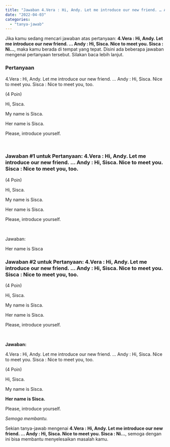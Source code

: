 ```yaml
---
title: "Jawaban 4.Vera : Hi, Andy. Let me introduce our new friend. … Andy : Hi, Sisca. Nice to meet you. Sisca : Ni..."
date: "2022-04-03"
categories: 
  - "tanya-jawab"
---
```


Jika kamu sedang mencari jawaban atas pertanyaan: **4.Vera : Hi, Andy. Let me introduce our new friend. … Andy : Hi, Sisca. Nice to meet you. Sisca : Ni...**, maka kamu berada di tempat yang tepat. Disini ada beberapa jawaban mengenai pertanyaan tersebut. Silakan baca lebih lanjut.

### Pertanyaan

4.Vera : Hi, Andy. Let me introduce our new friend. … Andy : Hi, Sisca. Nice to meet you. Sisca : Nice to meet you, too.  
  
(4 Poin)  
  
Hi, Sisca.  
  
My name is Sisca.  
  
Her name is Sisca.  
  
Please, introduce yourself.  
  
​

### Jawaban #1 untuk Pertanyaan: 4.Vera : Hi, Andy. Let me introduce our new friend. … Andy : Hi, Sisca. Nice to meet you. Sisca : Nice to meet you, too.  
  
(4 Poin)  
  
Hi, Sisca.  
  
My name is Sisca.  
  
Her name is Sisca.  
  
Please, introduce yourself.  
  
​

Jawaban:

Her name is Sisca

### Jawaban #2 untuk Pertanyaan: 4.Vera : Hi, Andy. Let me introduce our new friend. … Andy : Hi, Sisca. Nice to meet you. Sisca : Nice to meet you, too.  
  
(4 Poin)  
  
Hi, Sisca.  
  
My name is Sisca.  
  
Her name is Sisca.  
  
Please, introduce yourself.  
  
​

**Jawaban:**

4.Vera : Hi, Andy. Let me introduce our new friend. … Andy : Hi, Sisca. Nice to meet you. Sisca : Nice to meet you, too.

(4 Poin)

Hi, Sisca.

My name is Sisca.

**Her name is Sisca.**

Please, introduce yourself.

_Semoga membantu._

Sekian tanya-jawab mengenai **4.Vera : Hi, Andy. Let me introduce our new friend. … Andy : Hi, Sisca. Nice to meet you. Sisca : Ni...**, semoga dengan ini bisa membantu menyelesaikan masalah kamu.
